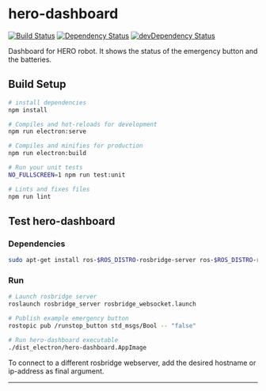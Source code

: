 # hero-dashboard

[![Build Status][travis-image]][travis-url] [![Dependency Status][daviddm-image]][daviddm-url] [![devDependency Status][daviddm-image-dev]][daviddm-url-dev]

Dashboard for HERO robot. It shows the status of the emergency button and the batteries.

## Build Setup

```bash
# install dependencies
npm install

# Compiles and hot-reloads for development
npm run electron:serve

# Compiles and minifies for production
npm run electron:build

# Run your unit tests
NO_FULLSCREEN=1 npm run test:unit

# Lints and fixes files
npm run lint
```

## Test hero-dashboard

### Dependencies

```bash
sudo apt-get install ros-$ROS_DISTRO-rosbridge-server ros-$ROS_DISTRO-rostopic
```

### Run

```bash
# Launch rosbridge server
roslaunch rosbridge_server rosbridge_websocket.launch

# Publish example emergency button
rostopic pub /runstop_button std_msgs/Bool -- "false"

# Run hero-dashboard executable
./dist_electron/hero-dashboard.AppImage
```

To connect to a different rosbridge webserver,
add the desired hostname or ip-address as final argument.

---

[travis-image]: https://travis-ci.com/tue-robotics/hero-dashboard.svg?branch=master
[travis-url]: https://travis-ci.com/tue-robotics/hero-dashboard

[daviddm-image]: https://david-dm.org/tue-robotics/hero-dashboard/status.svg
[daviddm-url]: https://david-dm.org/tue-robotics/hero-dashboard
[daviddm-image-dev]: https://david-dm.org/tue-robotics/hero-dashboard/dev-status.svg
[daviddm-url-dev]: https://david-dm.org/tue-robotics/hero-dashboard?type=dev
